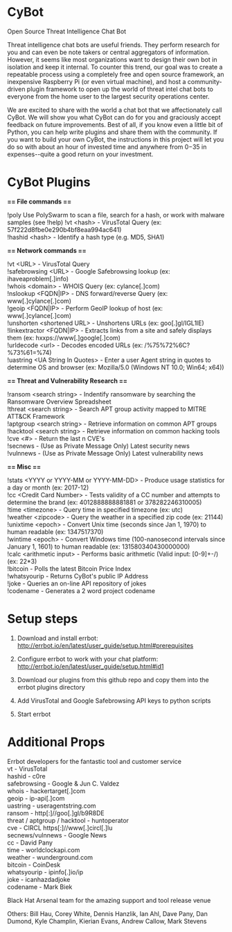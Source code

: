 # CyBot
Open Source Threat Intelligence Chat Bot

Threat intelligence chat bots are useful friends. They perform research for you and can even be note takers or central aggregators of information. However, it seems like most organizations want to design their own bot in isolation and keep it internal. To counter this trend, our goal was to create a repeatable process using a completely free and open source framework, an inexpensive Raspberry Pi (or even virtual machine), and host a community-driven plugin framework to open up the world of threat intel chat bots to everyone from the home user to the largest security operations center.

We are excited to share with the world a chat bot that we affectionately call CyBot. We will show you what CyBot can do for you and graciously accept feedback on future improvements. Best of all, if you know even a little bit of Python, you can help write plugins and share them with the community. If you want to build your own CyBot, the instructions in this project will let you do so with about an hour of invested time and anywhere from $0-$35 in expenses--quite a good return on your investment.


# CyBot Plugins

 **== File commands ==**
 
 !poly Use PolySwarm to scan a file, search for a hash, or work with malware samples (see !help) 
 !vt \<hash> - VirusTotal Query (ex: 57f222d8fbe0e290b4bf8eaa994ac641)  
 !hashid \<hash> - Identify a hash type (e.g. MD5, SHA1)  

 **== Network commands ==**

 !vt \<URL> - VirusTotal Query  
 !safebrowsing \<URL> - Google Safebrowsing lookup (ex:  ihaveaproblem[.]info)  
 !whois \<domain> - WHOIS Query (ex: cylance[.]com)   
 !nslookup \<FQDN|IP> - DNS forward/reverse Query (ex: www[.]cylance[.]com)  
 !geoip \<FQDN|IP> - Perform GeoIP lookup of host (ex: www[.]cylance[.]com)  
 !unshorten \<shortened URL> - Unshortens URLs (ex: goo[.]gl/IGL1lE)  
 !linkextractor \<FQDN|IP> - Extracts links from a site and safely displays them (ex: hxxps://www[.]google[.]com)  
 !urldecode \<url> - Decodes encoded URLs (ex: /%75%72%6C?%73%61=%74)  
 !uastring \<UA String In Quotes> - Enter a user Agent string in quotes to determine OS and browser (ex: Mozilla/5.0 (Windows NT 10.0; Win64; x64))  

**== Threat and Vulnerability Research ==**

 !ransom \<search string> - Indentify ransomware by searching the Ransomware Overview Spreadsheet  
 !threat \<search string> - Search APT group activity mapped to MITRE ATT&CK Framework  
 !aptgroup \<search string> - Retrieve information on common APT groups  
 !hacktool \<search string> - Retrieve information on common hacking tools  
 !cve \<#> - Return the last n CVE's  
 !secnews - (Use as Private Message Only) Latest security news  
 !vulnnews - (Use as Private Message Only) Latest vulnerability news  

 **== Misc ==**

 !stats \<YYYY or YYYY-MM or YYYY-MM-DD> - Produce usage statistics for a day or month (ex: 2017-12)  
 !cc \<Credit Card Number> - Tests validity of a CC number and attempts to determine the brand (ex: 4012888888881881 or 378282246310005)   
 !time \<timezone> - Query time in specified timezone (ex: utc)  
 !weather \<zipcode> - Query the weather in a specified zip code (ex: 21144)  
 !unixtime \<epoch> - Convert Unix time (seconds since Jan 1, 1970) to human readable (ex: 1347517370)  
 !wintime \<epoch> - Convert Windows time (100-nanosecond intervals since January 1, 1601) to human readable (ex: 131580340430000000)  
 !calc \<arithmetic input> - Performs basic arithmetic (Valid input: [0-9]+-/)  (ex: 22*3)  
 !bitcoin - Polls the latest Bitcoin Price Index  
 !whatsyourip - Returns CyBot's public IP Address  
 !joke - Queries an on-line API repository of jokes  
 !codename - Generates a 2 word project codename  


# Setup steps
1)  Download and install errbot:  http://errbot.io/en/latest/user_guide/setup.html#prerequisites

2)  Configure errbot to work with your chat platform:  http://errbot.io/en/latest/user_guide/setup.html#id1

3)  Download our plugins from this github repo and copy them into the errbot plugins directory

4)  Add VirusTotal and Google Safebrowsing API keys to python scripts

5)  Start errbot


# Additional Props
Errbot developers for the fantastic tool and customer service  
vt - VirusTotal  
hashid  - c0re  
safebrowsing - Google & Jun C. Valdez  
whois - hackertarget[.]com  
geoip - ip-api[.]com  
uastring - useragentstring.com  
ransom - http[:]//goo[.]gl/b9R8DE  
threat / aptgroup / hacktool - huntoperator  
cve - CIRCL https[:]//www[.]circl[.]lu  
secnews/vulnnews - Google News  
cc - David Pany  
time - worldclockapi.com  
weather - wunderground.com  
bitcoin - CoinDesk  
whatsyourip - ipinfo[.]io/ip  
joke - icanhazdadjoke  
codename - Mark Biek  

Black Hat Arsenal team for the amazing support and tool release venue

Others:  Bill Hau, Corey White, Dennis Hanzlik, Ian Ahl, Dave Pany, Dan Dumond, Kyle Champlin, Kierian Evans, Andrew Callow, Mark Stevens
